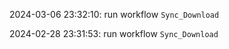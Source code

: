 2024-03-06 23:32:10: run workflow `Sync_Download` 

2024-02-28 23:31:53: run workflow `Sync_Download` 


